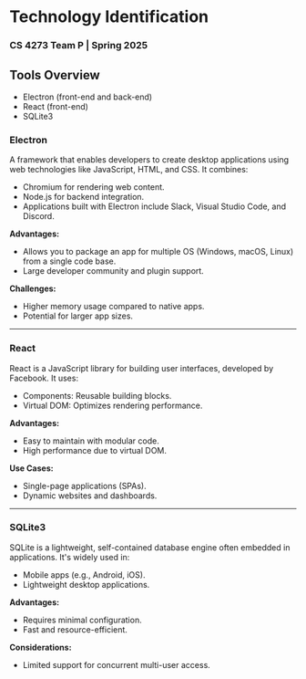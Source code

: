 # Technology Identification
### CS 4273 Team P | Spring 2025

## Tools Overview
- Electron (front-end and back-end)
- React (front-end)
- SQLite3

### Electron
A framework that enables developers to create desktop applications using web technologies like JavaScript, HTML, and CSS. It combines:
- Chromium for rendering web content.
- Node.js for backend integration.
- Applications built with Electron include Slack, Visual Studio Code, and Discord.

**Advantages:** 
- Allows you to package an app for multiple OS (Windows, macOS, Linux) from a single code base.
- Large developer community and plugin support.

**Challenges:**
- Higher memory usage compared to native apps.
- Potential for larger app sizes.

-------

### React 
React is a JavaScript library for building user interfaces, developed by Facebook. It uses:
- Components: Reusable building blocks.
- Virtual DOM: Optimizes rendering performance.

**Advantages:**
- Easy to maintain with modular code.
- High performance due to virtual DOM.

**Use Cases:**
- Single-page applications (SPAs).
- Dynamic websites and dashboards.

---- 

### SQLite3
SQLite is a lightweight, self-contained database engine often embedded in applications. It's widely used in:
- Mobile apps (e.g., Android, iOS).
- Lightweight desktop applications.

**Advantages:**
- Requires minimal configuration.
- Fast and resource-efficient.

**Considerations:**
- Limited support for concurrent multi-user access.
